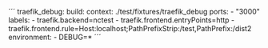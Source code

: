 ´´´
traefik_debug:
    build:
        context: ./test/fixtures/traefik_debug
    ports:
        - "3000"
    labels:
        - traefik.backend=nctest
        - traefik.frontend.entryPoints=http
        - traefik.frontend.rule=Host:localhost;PathPrefixStrip:/test,PathPrefix:/dist2
    environment:
        - DEBUG=*
´´´

